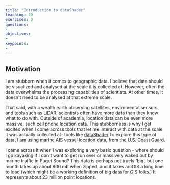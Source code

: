 ```yaml
---
title: "Introduction to dataShader"
teaching: 20
exercises: 0
questions:
- 
objectives:
- 
keypoints:
-  
---
```


## Motivation 

I am stubborn when it comes to geographic data. I believe that data should be visualized and analysed at the scale it is collected at. However, often the data overwhelms the processing capabilities of scientists. At other times, it doesn't need to be analysed at that extreme scale. 

That said, with a wealth earth observing satellites, envirnmental sensors, and tools such as [LiDAR](https://en.wikipedia.org/wiki/Lidar), scientists often have more data than they know what to do with. Outside of academia, location data can be even more massive, such cell phone location data. This stubborness is why I get excited when I come across tools that let me interact with data at the scale it was actually collected at- tools like [dataShader](https://github.com/bokeh/datashader).To explore this type of data, I am using [marine AIS vessel location data](http://marinecadastre.gov/ais/), from the U.S. Coast Guard. 

I came across it when I was exploring a very basic question - where should I go kayaking if I don't want to get run over or massively waked out by marine traffic in Puget Sound? This data is perhaps not truely 'big', but one month takes up about 800 mb when zipped, and it takes arcGIS a long time to load (which might be a working definition of big data for [GIS](https://en.wikipedia.org/wiki/Geographic_information_system)  folks.) It  represents about 23 million point locations.   
